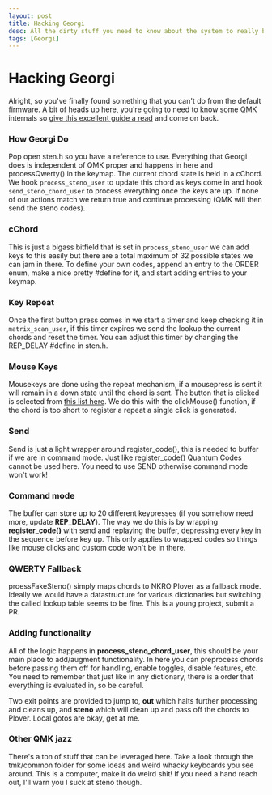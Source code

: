 ```yaml
---
layout: post
title: Hacking Georgi
desc: All the dirty stuff you need to know about the system to really break it.
tags: [Georgi]
---
```


# Hacking Georgi
Alright, so you've finally found something that you can't do from the default firmware. A bit of heads up here, you're going to need to know some QMK internals so [give this excellent guide a read](https://beta.docs.qmk.fm/for-a-deeper-understanding/understanding_qmk) and come on back.

### How Georgi Do
Pop open sten.h so you have a reference to use. Everything that Georgi does is independent of QMK proper and happens in here and processQwerty() in the keymap. The current chord state is held in a cChord. We hook `process_steno_user` to update this chord as keys come in and hook `send_steno_chord_user` to process everything once the keys are up. If none of our actions match we return true and continue processing (QMK will then send the steno codes).

### cChord
This is just a bigass bitfield that is set in `process_steno_user` we can add keys to this easily but there are a total maximum of 32 possible states we can jam in there. To define your own codes, append an entry to the ORDER enum, make a nice pretty #define for it, and start adding entries to your keymap.

### Key Repeat
Once the first button press comes in we start a timer and keep checking it in `matrix_scan_user`, if this timer expires we send the lookup the current chords and reset the timer. You can adjust this timer by changing the REP_DELAY #define in sten.h.

### Mouse Keys
Mousekeys are done using the repeat mechanism, if a mousepress is sent it will remain in a down state until the chord is sent. The button that is clicked is selected from [this list here](https://github.com/qmk/qmk_firmware/blob/master/docs/keycodes.md#mouse-keys). We do this with the clickMouse() function, if the chord is too short to register a repeat a single click is generated.

### Send
Send is just a light wrapper around register_code(), this is needed to buffer if we are in command mode. Just like register_code() Quantum Codes cannot be used here. You need to use SEND otherwise command mode won't work!

### Command mode
The buffer can store up to 20 different keypresses (if you somehow need more, update **REP_DELAY**). The way we do this is by wrapping **register_code()** with send and replaying the buffer, depressing every key in the sequence before key up. This only applies to wrapped codes so things like mouse clicks and custom code won't be in there.

### QWERTY Fallback
proessFakeSteno() simply maps chords to NKRO Plover as a fallback mode. Ideally we would have a datastructure for various dictionaries but switching the called lookup table seems to be fine. This is a young project, submit a PR.

### Adding functionality
All of the logic happens in **process_steno_chord_user**, this should be your main place to add/augment functionality. In here you can preprocess chords before passing them off for handling, enable toggles, disable features, etc. You need to remember that just like in any dictionary, there is a order that everything is evaluated in, so be careful.

Two exit points are provided to jump to, **out** which halts further processing and cleans up, and **steno** which will clean up and pass off the chords to Plover. Local gotos are okay, get at me.

### Other QMK jazz
There's a ton of stuff that can be leveraged here. Take a look through the tmk/common folder for some ideas and weird whacky keyboards you see around. This is a computer, make it do weird shit! If you need a hand reach out, I'll warn you I suck at steno though.
